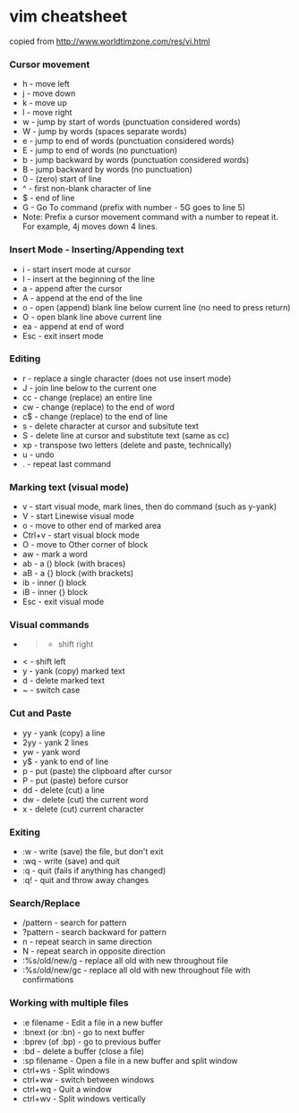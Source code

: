 # vim cheatsheet
copied from http://www.worldtimzone.com/res/vi.html

### Cursor movement

- h - move left
- j - move down
- k - move up
- l - move right
- w - jump by start of words (punctuation considered words)
- W - jump by words (spaces separate words)
- e - jump to end of words (punctuation considered words)
- E - jump to end of words (no punctuation)
- b - jump backward by words (punctuation considered words)
- B - jump backward by words (no punctuation)
- 0 - (zero) start of line
- ^ - first non-blank character of line
- $ - end of line
- G - Go To command (prefix with number - 5G goes to line 5)
- Note: Prefix a cursor movement command with a number to repeat it. For example, 4j moves down 4 lines.

### Insert Mode - Inserting/Appending text

- i - start insert mode at cursor
- I - insert at the beginning of the line
- a - append after the cursor
- A - append at the end of the line
- o - open (append) blank line below current line (no need to press return)
- O - open blank line above current line
- ea - append at end of word
- Esc - exit insert mode

### Editing

- r - replace a single character (does not use insert mode)
- J - join line below to the current one
- cc - change (replace) an entire line
- cw - change (replace) to the end of word
- c$ - change (replace) to the end of line
- s - delete character at cursor and subsitute text
- S - delete line at cursor and substitute text (same as cc)
- xp - transpose two letters (delete and paste, technically)
- u - undo
- . - repeat last command

### Marking text (visual mode)

- v - start visual mode, mark lines, then do command (such as y-yank)
- V - start Linewise visual mode
- o - move to other end of marked area
- Ctrl+v - start visual block mode
- O - move to Other corner of block
- aw - mark a word
- ab - a () block (with braces)
- aB - a {} block (with brackets)
- ib - inner () block
- iB - inner {} block
- Esc - exit visual mode

### Visual commands

- > - shift right
- < - shift left
- y - yank (copy) marked text
- d - delete marked text
- ~ - switch case

### Cut and Paste

- yy - yank (copy) a line
- 2yy - yank 2 lines
- yw - yank word
- y$ - yank to end of line
- p - put (paste) the clipboard after cursor
- P - put (paste) before cursor
- dd - delete (cut) a line
- dw - delete (cut) the current word
- x - delete (cut) current character

### Exiting

- :w - write (save) the file, but don't exit
- :wq - write (save) and quit
- :q - quit (fails if anything has changed)
- :q! - quit and throw away changes

### Search/Replace

- /pattern - search for pattern
- ?pattern - search backward for pattern
- n - repeat search in same direction
- N - repeat search in opposite direction
- :%s/old/new/g - replace all old with new throughout file
- :%s/old/new/gc - replace all old with new throughout file with confirmations

### Working with multiple files

- :e filename - Edit a file in a new buffer
- :bnext (or :bn) - go to next buffer
- :bprev (of :bp) - go to previous buffer
- :bd - delete a buffer (close a file)
- :sp filename - Open a file in a new buffer and split window
- ctrl+ws - Split windows
- ctrl+ww - switch between windows
- ctrl+wq - Quit a window
- ctrl+wv - Split windows vertically
